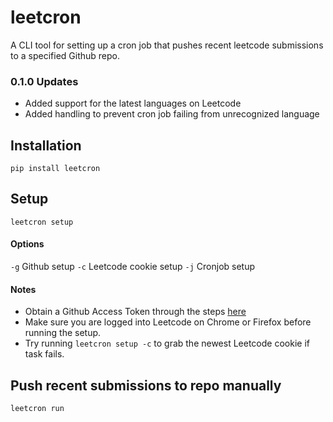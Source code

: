 # leetcron

A CLI tool for setting up a cron job that pushes recent leetcode submissions to a specified Github repo.

### 0.1.0 Updates
* Added support for the latest languages on Leetcode
* Added handling to prevent cron job failing from unrecognized language

## Installation
```
pip install leetcron
```

## Setup
```
leetcron setup
```
#### Options
`-g` Github setup
`-c` Leetcode cookie setup
`-j` Cronjob setup

#### Notes
* Obtain a Github Access Token through the steps [here](https://help.github.com/en/github/authenticating-to-github/creating-a-personal-access-token-for-the-command-line)
* Make sure you are logged into Leetcode on Chrome or Firefox before running the setup.
* Try running `leetcron setup -c` to grab the newest Leetcode cookie if task fails.

## Push recent submissions to repo manually
```
leetcron run
```